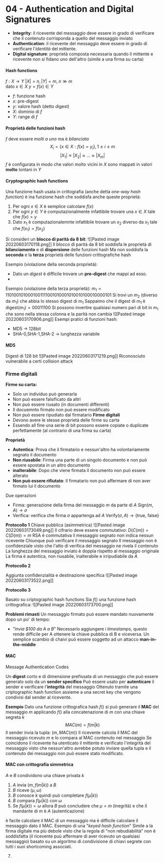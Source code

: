 # 04 - Authentication and Digital Signatures

- **Integrity**: il ricevente del messaggio deve essere in grado di verificare che il contenuto corrisponda a quello del messaggio inviato
- **Authentication**: il ricevente del messaggio deve essere in grado di verificare l'_identità_ del mittente.
- **Digital signature**: proprietà composta necessaria quando il mittente e ricevente non si fidano uno dell'altro (simile a una firma su carta)

#### Hash functions
$f: X \to Y$ 
$\vert X \vert = n, \vert Y \vert = m,\; n \gg m$   
dato $x\in X$  $y =f(x)\in Y$
- $f:$ funzione hash
- $x:$ pre-digest
- $y:$ valore hash (detto digest)
- $X:$ dominio di $f$
- $Y:$ range di $f$ 

#### Proprietà delle funzioni hash
$f$ deve essere _molti a uno_ ma è _bilanciata_
$$X_i=\{x\in X: f(x)=y_i\}, 1\le i \le m$$
		 $$|X_1| \approx|X_2| \approx \ldots \approx |X_m|$$
$f$ è configurata in modo che valori molto vicini in $X$ sono mappati in valori __molto__ lontani in $Y$ 

#### Cryptographic hash functions
Una funzione hash usata in crittografia (anche detta _one-way hash function_) è ina funzione hash che soddisfa anche queste proprietà:
1. Per ogni $x\in X$ è semplice calcolare $f(x)$
2. Per ogni $y \in Y$ è computazionalmente infattibile trovare una $x\in X$ tale che $f(x) = y$
3. Dato $x_1$ è computazionalemnte infattibile trovare un $x_2$ diverso da $x_1$ tale che $f(x_1)=f(x_2)$

Si consideri un **blocco di parità da 8 bit**:
![[Pasted image 20220603170118.png]]
Il blocco di parità da 8 bit soddisfa le proprietà di **bilanciamento** e di **dispersione** delle funzioni hash
Ma non soddisfa la **seconda** e la **terza** proprietà delle funzioni crittografiche hash

Esempio (violazione della seconda proprietà):
- Dato un *digest* è difficile trovare un **pre-digest** che mappi ad esso.
- 
Esempio (violazione della terza proprietà):
$m_1 = 1101001010001001111001010001010010100010000101$
Si trovi un $m_2$ (diverso da $m_1$)  che abbia lo stesso digest di $m_1$
Sappaimo che il digest di $m_1$ è $\text{digest}(m_1) = 00011100$
Si possono invertire qualsiasi numero pari di bit in $m_1$ che sono nella stessa colonna e la parità non cambia 
![[Pasted image 20220603170906.png]] 
Esempi pratici di funzioni hash:
- MD5 -> 128bit
- SHA-0,SHA-1,SHA-2 -> lunghezza variabile

#### MD5
Digest di 128 bit
![[Pasted image 20220603171219.png]]
Riconosciuto vulnerabile a certi collision attack

### Firme digitali
**Firme su carta:**
- Solo un individuo può generarla
- Non può essere falsificato da altri
- Non può essere riusato (in documenti differenti)
- Il docuemnto firmato non può essere modificato
- Non può essere ripudiato dal firmatario
**Firme digitali**
- Devono avere le stesse proprietà delle firme su carta
- Essendo all fine una serie di bit possono essere copiate o duplicate perfettamente (al contrario di una firma su carta)

**Proprietà**
- **Autentica**: Prova che il firmatario e nessun'altro ha volontariamente segnato il documento
- **Non riusabile**: Firma una parte di un singolo documento e non può essere spostata in un altro documento
- **inalterabile**: Dopo che viene firmata il documento non può essere alterato
- **Non può essere rifiutato**: Il firmatario non può affermare di non aver firmato lui il documento

Due operazioni
- Firma: generazione della firma del messaggio $m$ da parte di $A$
  $\text{Sign}(m,A) \to \sigma$ 
- Verifica: verifica che firma $\sigma$ appartenga ad $A$
  $\text{Verify}(\sigma, A) \to \{\text{true, false}\}$

**Protocollo 1**
Chiave pubblica (asimmetrica)
![[Pasted image 20220603173049.png]]
Il cifrario deve essere commutativo: $D(C(m)) = C(D(m)) = m$
RSA è commutativa
il messaggio segnato non indica nessun ricevente
Chiunque può verificare il messaggio segnato
Il messaggio non è confidenziale visto che l'atto di verifica del messaggio ne rivela il contenuto
La lunghezza del messaggio inviato è doppia rispetto al messaggio originale
La firma è autentica, non riusabile, inalterabile e irripudiabile da $A$

**Protocollo 2**

Aggiunta confidenzialità e destinazione specifica
![[Pasted image 20220603173522.png]]

**Protocollo 3**

Basato su criptographic hash functions
Sia $f()$ una funzione hash crittografica:
![[Pasted image 20220603173700.png]]

**Problemi rimasti**
Un messaggio firmato può essere mandato nuovamente dopo un po' di tempo:
- "_invia $100 da A a B_"
Necessario aggiungere i _timestamps_, questo rende difficile per A ottenere la chiave pubblica di B e viceversa. Un semplice scambio di chaivi può essere soggetto ad un attacco **man-in-the-middle**

#### MAC
Message Authentication Codes

Un **digest** corto e di dimensione prefissata di un messaggio che può essere generato solo da un **sender specifico**
Può essere usato per **autenticare**  il sender e verificare l'**integrità** del messaggio
Ottenuto tramite una criptographic hash function assieme a una secret key che vengono condivisi dal sender al ricevente.

**Esempio**
Dato una funzione crittografica hash $f()$ si può generare il **MAC** del messaggio $m$ applicando $f()$ alla concatenazione di $m$ con una chiave segreta $k$ 
$$MAC(m) = f(m|k)$$
Il sender invia la tupla: $(m,MAC(m))$
Il ricevente calcola il MAC del messaggio ricevuto $m$ e lo compara al MAC contenuto nel messaggio
Se coincidono il ricevente ha utenticato il mittente  e verificato l'integrità del messaggio visto che nessun'altro avrebbe potuto inviare quella tupla e il contenuto dei messaggio non può essere stato modificato.

#### MAC con crittografia simmetrica
$A$ e $B$ condividono una chiave privata $k$
1. $A$ invia $(m,f(m|k))$ a $B$
2. $B$ riceve $(\mu, \omega)$
3. $B$ conosce $k$ quindi può completare $f(\mu|k))$
4. $B$ compara $f(\mu|k))$ con $\omega$
5. Se $f(\mu|k)) = \omega$ allora $B$ può concludere che $\mu = m$ (inegrità) e che il mandante di $m$ è $A$ (autenticazione)


è facile calcolare il MAC di un messaggio ma è difficile calcolare il messaggio dato il MAC.
Esempio di una "_keyed hash function_"
Simile a la firma digitale ma più debole visto che la regola di "non rebudiabilità" non è soddisfatta (il ricevente puù affermare di aver ricevuto un qualsiasi messaggio)
basato su un algoritmo di condivisione di chiavi segrete con tutti i suoi shortcoming associati.


7. 

